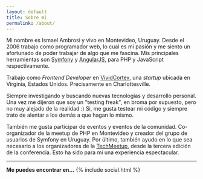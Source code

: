 ```yaml
---
layout: default
title: Sobre mi
permalink: /about/
---
```


Mi nombre es Ismael Ambrosi y vivo en Montevideo, Uruguay. Desde el 2006 trabajo
como programador web, lo cual es mi pasión y me siento un afortunado de poder
trabajar de algo que me fascina.
Mis principales herramientas son [Symfony][symfony] y [AngularJS][angularjs],
para PHP y JavaScript respectivamente.

Trabajo como _Frontend Developer_ en [VividCortex][vividcortex], una _startup_
ubicada en Virginia, Estados Unidos. Precisamente en Charlottesville.

Siempre investigando y buscando nuevas tecnologías y desarrollo personal. Una
vez me dijeron que soy un "testing freak", en broma por supuesto, pero no muy
alejado de la realidad :) Si, me gusta testear mi código y siempre trato de
alentar a los demás a que hagan lo mismo.

También me gusta participar de eventos y eventos de la comunidad. Co-organizador
de la meetup de PHP en Montevideo y creador del grupo de usuarios de Symfony en
Uruguay. Por último, también ayudo en lo que sea necesario a los organizadores
de la [TechMeetup][techmeetup], desde la tercera edición de la conferencia. Esto
ha sido para mi una experiencia espectacular.

---

__Me puedes encontrar en...__
{% include social.html %}


[vividcortex]: http://vividcortex.com "VividCortex"
[symfony]: http://symfony.com "Symfony"
[angularjs]: https://angularjs.org "AngularJS"
[techmeetup]: http://tech.meetup.uy/ "TechMeetup"
